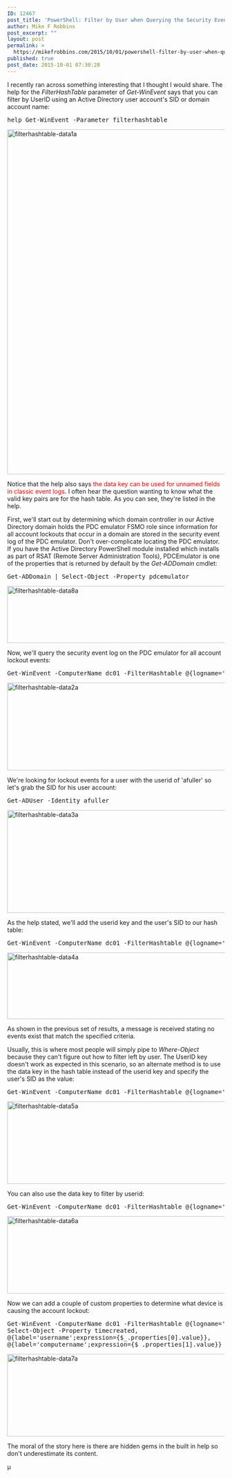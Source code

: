 ```yaml
---
ID: 12467
post_title: 'PowerShell: Filter by User when Querying the Security Event Log with Get-WinEvent and the FilterHashTable Parameter'
author: Mike F Robbins
post_excerpt: ""
layout: post
permalink: >
  https://mikefrobbins.com/2015/10/01/powershell-filter-by-user-when-querying-the-security-event-log-with-get-winevent-and-the-filterhashtable-parameter/
published: true
post_date: 2015-10-01 07:30:28
---
```

I recently ran across something interesting that I thought I would share. The help for the <em>FilterHashTable</em> parameter of <em>Get-WinEvent</em> says that you can filter by UserID using an Active Directory user account's SID or domain account name:
<pre class="lang:ps decode:true ">help Get-WinEvent -Parameter filterhashtable</pre>
<a href="http://mikefrobbins.com/wp-content/uploads/2015/09/filterhashtable-data1a.jpg"><img class="alignnone size-full wp-image-12469" src="http://mikefrobbins.com/wp-content/uploads/2015/09/filterhashtable-data1a.jpg" alt="filterhashtable-data1a" width="877" height="799" /></a>

Notice that the help also says <span style="color: #ff0000;">the data key can be used for unnamed fields in classic event logs</span>. I often hear the question wanting to know what the valid key pairs are for the hash table. As you can see, they're listed in the help.

First, we'll start out by determining which domain controller in our Active Directory domain holds the PDC emulator FSMO role since information for all account lockouts that occur in a domain are stored in the security event log of the PDC emulator. Don't over-complicate locating the PDC emulator. If you have the Active Directory PowerShell module installed which installs as part of RSAT (Remote Server Administration Tools), PDCEmulator is one of the properties that is returned by default by the <em>Get-ADDomain</em> cmdlet:
<pre class="lang:ps decode:true ">Get-ADDomain | Select-Object -Property pdcemulator</pre>
<a href="http://mikefrobbins.com/wp-content/uploads/2015/09/filterhashtable-data8a.jpg"><img class="alignnone size-full wp-image-12493" src="http://mikefrobbins.com/wp-content/uploads/2015/09/filterhashtable-data8a.jpg" alt="filterhashtable-data8a" width="877" height="132" /></a>

Now, we'll query the security event log on the PDC emulator for all account lockout events:
<pre class="lang:ps decode:true">Get-WinEvent -ComputerName dc01 -FilterHashtable @{logname='security';id=4740}</pre>
<a href="http://mikefrobbins.com/wp-content/uploads/2015/09/filterhashtable-data2a.jpg"><img class="alignnone size-full wp-image-12470" src="http://mikefrobbins.com/wp-content/uploads/2015/09/filterhashtable-data2a.jpg" alt="filterhashtable-data2a" width="877" height="203" /></a>

We're looking for lockout events for a user with the userid of 'afuller' so let's grab the SID for his user account:
<pre class="lang:ps decode:true">Get-ADUser -Identity afuller</pre>
<a href="http://mikefrobbins.com/wp-content/uploads/2015/09/filterhashtable-data3a.jpg"><img class="alignnone size-full wp-image-12471" src="http://mikefrobbins.com/wp-content/uploads/2015/09/filterhashtable-data3a.jpg" alt="filterhashtable-data3a" width="877" height="238" /></a>

As the help stated, we'll add the userid key and the user's SID to our hash table:
<pre class="lang:ps decode:true ">Get-WinEvent -ComputerName dc01 -FilterHashtable @{logname='security';id=4740;userid='S-1-5-21-3309960685-2715817658-858357121-1407'}</pre>
<a href="http://mikefrobbins.com/wp-content/uploads/2015/09/filterhashtable-data4a.jpg"><img class="alignnone size-full wp-image-12472" src="http://mikefrobbins.com/wp-content/uploads/2015/09/filterhashtable-data4a.jpg" alt="filterhashtable-data4a" width="877" height="154" /></a>

As shown in the previous set of results, a message is received stating no events exist that match the specified criteria.

Usually, this is where most people will simply pipe to <em>Where-Object</em> because they can't figure out how to filter left by user. The UserID key doesn't work as expected in this scenario, so an alternate method is to use the data key in the hash table instead of the userid key and specify the user's SID as the value:
<pre class="lang:ps decode:true ">Get-WinEvent -ComputerName dc01 -FilterHashtable @{logname='security';id=4740;data='S-1-5-21-3309960685-2715817658-858357121-1407'}</pre>
<a href="http://mikefrobbins.com/wp-content/uploads/2015/09/filterhashtable-data5a.jpg"><img class="alignnone size-full wp-image-12473" src="http://mikefrobbins.com/wp-content/uploads/2015/09/filterhashtable-data5a.jpg" alt="filterhashtable-data5a" width="877" height="191" /></a>

You can also use the data key to filter by userid:
<pre class="lang:ps decode:true ">Get-WinEvent -ComputerName dc01 -FilterHashtable @{logname='security';id=4740;data='afuller'}</pre>
<a href="http://mikefrobbins.com/wp-content/uploads/2015/09/filterhashtable-data6a.jpg"><img class="alignnone size-full wp-image-12474" src="http://mikefrobbins.com/wp-content/uploads/2015/09/filterhashtable-data6a.jpg" alt="filterhashtable-data6a" width="877" height="179" /></a>

Now we can add a couple of custom properties to determine what device is causing the account lockout:
<pre class="lang:ps decode:true ">Get-WinEvent -ComputerName dc01 -FilterHashtable @{logname='security';id=4740;data='afuller'} |
Select-Object -Property timecreated,
@{label='username';expression={$_.properties[0].value}},
@{label='computername';expression={$_.properties[1].value}}</pre>
<a href="http://mikefrobbins.com/wp-content/uploads/2015/09/filterhashtable-data7a.jpg"><img class="alignnone size-full wp-image-12475" src="http://mikefrobbins.com/wp-content/uploads/2015/09/filterhashtable-data7a.jpg" alt="filterhashtable-data7a" width="877" height="191" /></a>

The moral of the story here is there are hidden gems in the built in help so don't underestimate its content.

µ